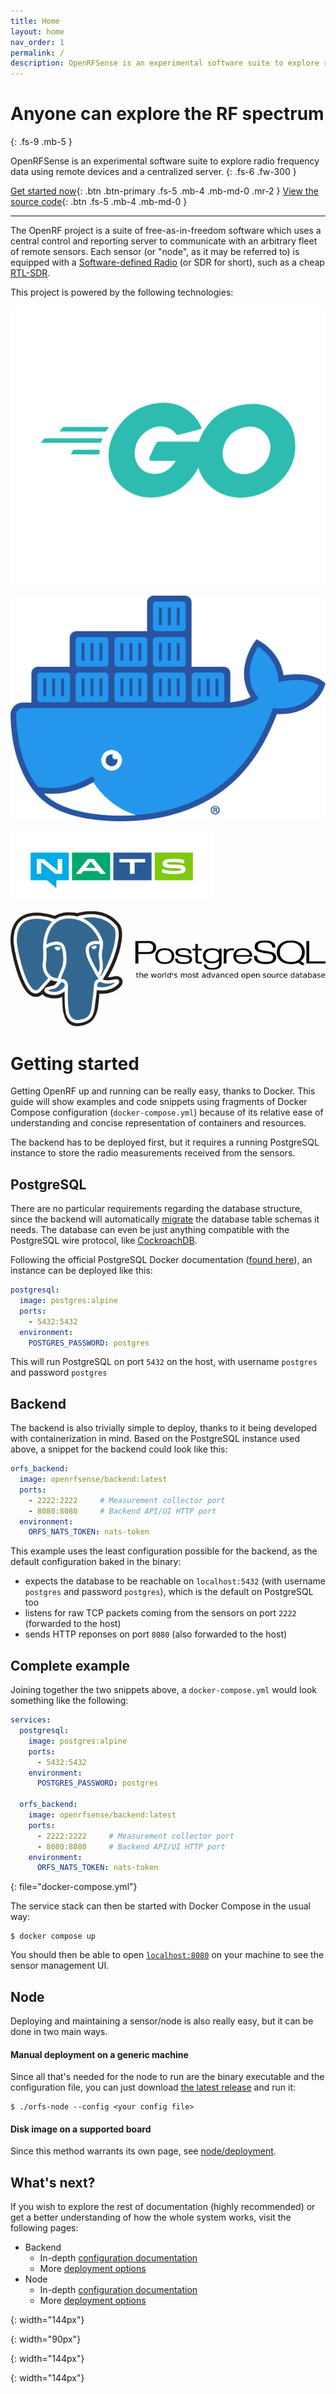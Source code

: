 ```yaml
---
title: Home
layout: home
nav_order: 1
permalink: /
description: OpenRFSense is an experimental software suite to explore radio frequency data using remote devices and a centralized server.
---
```


# Anyone can explore the RF spectrum
{: .fs-9 .mb-5 }

OpenRFSense is an experimental software suite to explore radio frequency data using remote devices and a centralized server.
{: .fs-6 .fw-300 }

[Get started now](#getting-started){: .btn .btn-primary .fs-5 .mb-4 .mb-md-0 .mr-2 }
[View the source code](https://github.com/openrfsense){: .btn .fs-5 .mb-4 .mb-md-0 }

---

The OpenRF project is a suite of free-as-in-freedom software which uses a central control and reporting server to communicate with an arbitrary fleet of remote sensors. Each sensor (or "node", as it may be referred to) is equipped with a [Software-defined Radio](https://en.wikipedia.org/wiki/Software-defined_radio) (or SDR for short), such as a cheap [RTL-SDR](https://www.rtl-sdr.com/).

This project is powered by the following technologies:

<div class="d-flex" style="align-items: center; justify-content: space-around;" markdown="1" >

[![Golang]](https://go.dev/)

[![Docker]](https://docs.docker.com/get-started/overview/)

[![NATS]](https://nats.io/)

[![PostgreSQL]](https://www.postgresql.org/)

</div>

# Getting started
Getting OpenRF up and running can be really easy, thanks to Docker. This guide will show examples and code snippets using fragments of Docker Compose configuration (`docker-compose.yml`) because of its relative ease of understanding and concise representation of containers and resources.

The backend has to be deployed first, but it requires a running PostgreSQL instance to store the radio measurements received from the sensors.

## PostgreSQL
There are no particular requirements regarding the database structure, since the backend will automatically [migrate](https://gorm.io/docs/migration.html) the database table schemas it needs. The database can even be just anything compatible with the PostgreSQL wire protocol, like [CockroachDB](https://www.cockroachlabs.com/product/).

Following the official PostgreSQL Docker documentation ([found here](https://github.com/docker-library/docs/blob/master/postgres/README.md#how-to-use-this-image)), an instance can be deployed like this:

```yaml
postgresql:
  image: postgres:alpine
  ports:
    - 5432:5432
  environment:
    POSTGRES_PASSWORD: postgres
```

This will run PostgreSQL on port `5432` on the host, with username `postgres` and password `postgres`

## Backend
The backend is also trivially simple to deploy, thanks to it being developed with containerization in mind. Based on the PostgreSQL instance used above, a snippet for the backend could look like this:

```yaml
orfs_backend:
  image: openrfsense/backend:latest
  ports:
    - 2222:2222     # Measurement collector port
    - 8080:8080     # Backend API/UI HTTP port
  environment:
    ORFS_NATS_TOKEN: nats-token
```

This example uses the least configuration possible for the backend, as the default configuration baked in the binary:
- expects the database to be reachable on `localhost:5432` (with username `postgres` and password `postgres`), which is the default on PostgreSQL too
- listens for raw TCP packets coming from the sensors on port `2222` (forwarded to the host)
- sends HTTP reponses on port `8080` (also forwarded to the host)

## Complete example
Joining together the two snippets above, a `docker-compose.yml` would look something like the following:

```yaml
services:
  postgresql:
    image: postgres:alpine
    ports:
      - 5432:5432
    environment:
      POSTGRES_PASSWORD: postgres

  orfs_backend:
    image: openrfsense/backend:latest
    ports:
      - 2222:2222     # Measurement collector port
      - 8080:8080     # Backend API/UI HTTP port
    environment:
      ORFS_NATS_TOKEN: nats-token
```
{: file="docker-compose.yml"}

The service stack can then be started with Docker Compose in the usual way:

```terminal
$ docker compose up
```

You should then be able to open [`localhost:8080`](http://localhost:8080/) on your machine to see the sensor management UI.

## Node
Deploying and maintaining a sensor/node is also really easy, but it can be done in two main ways.

#### **Manual deployment on a generic machine**
Since all that's needed for the node to run are the binary executable and the configuration file, you can just download [the latest release](https://github.com/openrfsense/node/releases) and run it:

```terminal
$ ./orfs-node --config <your config file>
```

#### **Disk image on a supported board**
Since this method warrants its own page, see [node/deployment](/docs/node/deployment).

## What's next?
If you wish to explore the rest of documentation (highly recommended) or get a better understanding of how the whole system works, visit the following pages:

- Backend
  - In-depth [configuration documentation](/docs/backend/configuration)
  - More [deployment options](/docs/backend/deployment)
- Node
  - In-depth [configuration documentation](/docs/node/configuration)
  - More [deployment options](/docs/node/deployment)


[Golang]: /assets/logos/go.svg
{: width="144px"}

[Docker]: /assets/logos/docker.png
{: width="90px"}

[NATS]: /assets/logos/nats.png
{: width="144px"}

[PostgreSQL]: /assets/logos/postgresql.png
{: width="144px"}